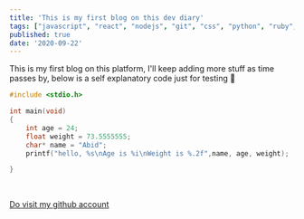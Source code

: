 ```yaml
---
title: 'This is my first blog on this dev diary'
tags: ["javascript", "react", "nodejs", "git", "css", "python", "ruby", "java", "angular", "html", "php", "mongodb", "vscode", "graphql", "gatsby"]
published: true
date: '2020-09-22'
---
```


This is my first blog on this platform, I'll keep adding more stuff as time passes by, below is a self explanatory code just for testing 🙂

``` C
#include <stdio.h>

int main(void)
{
    int age = 24;
    float weight = 73.5555555;
    char* name = "Abid";
    printf("hello, %s\nAge is %i\nWeight is %.2f",name, age, weight);

}
```
<br>

[Do visit my github account](https://www.github.com/aliabidzaidi)<br>
